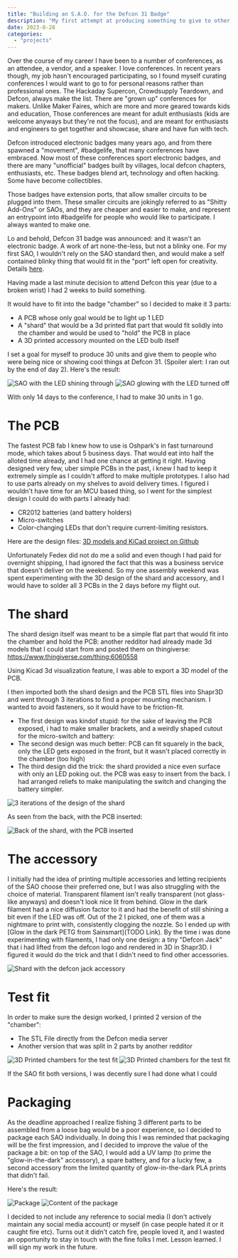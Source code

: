 ```yaml
---
title: "Building an S.A.O. for the Defcon 31 Badge"
description: "My first attempt at producing something to give to other people at a conference"
date: 2023-8-28
categories:
  - "projects"
---
```


Over the course of my career I have been to a number of conferences, as an attendee, a vendor, and a speaker. I love conferences. In recent years though, my job hasn't encouraged participating, so I found myself curating conferences I would want to go to for personal reasons rather than professional ones. The Hackaday Supercon, Crowdsupply Teardown, and Defcon, always make the list. There are "grown up" conferences for makers. Unlike Maker Faires, which are more and more geared towards kids and education, Those conferences are meant for adult enthusiasts (kids are welcome anyways but they're not the focus), and are meant for enthusiasts and engineers to get together and showcase, share and have fun with tech. 

Defcon introduced electronic badges many years ago, and from there spawned a "movement", #badgelife, that many conferences have embraced. Now most of these conferences sport electronic badges, and there are many "unofficial" badges built by villages, local defcon chapters, enthusiasts, etc. These badges blend art, technology and often hacking. Some have become collectibles.

Those badges have extension ports, that allow smaller circuits to be plugged into them. These smaller circuits are jokingly referred to as "Shitty Add-Ons" or SAOs, and they are cheaper and easier to make, and represent an entrypoint into #badgelife for people who would like to participate. I always wanted to make one. 

Lo and behold, Defcon 31 badge was announced: and it wasn't an electronic badge. A work of art none-the-less, but not a blinky one. For my first SAO, I wouldn't rely on the SAO standard then, and would make a self contained blinky thing that would fit in the "port" left open for creativity. Details [here](https://media.defcon.org/DEF%20CON%2031/DEF%20CON%2031%20badge/). 

Having made a last minute decision to attend Defcon this year (due to a broken wrist) I had 2 weeks to build something.

It would have to fit into the badge "chamber" so I decided to make it 3 parts:

- A PCB whose only goal would be to light up 1 LED
- A "shard" that would be a 3d printed flat part that would fit solidly into the chamber and would be used to "hold" the PCB in place
- A 3D printed accessory mounted on the LED bulb itself 

I set a goal for myself to produce 30 units and give them to people who were being nice or showing cool things at Defcon 31. (Spoiler alert: I ran out by the end of day 2). Here's the result:

![SAO with the LED shining through](/projects/defcon_31_sao_imgs/sao_lit.jpeg "SAO with the LED shining through")
![SAO glowing with the LED turned off](/projects/defcon_31_sao_imgs/sao_glow.jpeg "SAO glowing with the LED turned off")


With only 14 days to the conference, I had to make 30 units in 1 go. 

# The PCB

The fastest PCB fab I knew how to use is Oshpark's in fast turnaround mode, which takes about 5 business days. That would eat into half the alloted time already, and I had one chance at getting it right. Having designed very few, uber simple PCBs in the past, i knew I had to keep it extremely simple as I couldn't afford to make multiple prototypes. I also had to use parts already on my shelves to avoid delivery times. I figured I wouldn't have time for an MCU based thing, so I went for the simplest design I could do with parts I already had:

- CR2012 batteries (and battery holders)
- Micro-switches
- Color-changing LEDs that don't require current-limiting resistors. 

Here are the design files: [3D models and KiCad project on Github](https://github.com/pierreca/defcon31_sao)

Unfortunately Fedex did not do me a solid and even though I had paid for overnight shipping, I had ignored the fact that this was a business service that doesn't deliver on the weekend. So my one assembly weekend was spent experimenting with the 3D design of the shard and accessory, and I would have to solder all 3 PCBs in the 2 days before my flight out.

# The shard

The shard design itself was meant to be a simple flat part that would fit into the chamber and hold the PCB: another redditor had already made 3d models that I could start from and posted them on thingiverse: https://www.thingiverse.com/thing:6060558

Using Kicad 3d visualization feature, I was able to export a 3D model of the PCB.

I then imported both the shard design and the PCB STL files into Shapr3D and went through 3 iterations to find a proper mounting mechanism. I wanted to avoid fasteners, so it would have to be friction-fit. 

- The first design was kindof stupid: for the sake of leaving the PCB exposed, i had to make smaller brackets, and a weirdly shaped cutout for the micro-switch and battery:
- The second design was much better: PCB can fit squarely in the back, only the LED gets exposed in the front, but it wasn't placed correctly in the chamber (too high)
- The third design did the trick: the shard provided a nice even surface with only an LED poking out. the PCB was easy to insert from the back. I had arranged reliefs to make manipulating the switch and changing the battery simpler.

![3 iterations of the design of the shard](/projects/defcon_31_sao_imgs/shard_iterations.jpeg "3 iterations of the design of the shard")

As seen from the back, with the PCB inserted:

![Back of the shard, with the PCB inserted](/projects/defcon_31_sao_imgs/shard_back.jpeg "Back of the shard, with the PCB inserted")


# The accessory

I initially had the idea of printing multiple accessories and letting recipients of the SAO choose their preferred one, but I was also struggling with the choice of material. Transparent filament isn't really transparent (not glass-like anyways) and doesn't look nice lit from behind. Glow in the dark filament had a nice diffusion factor to it and had the benefit of still shining a bit even if the LED was off. Out of the 2 I picked, one of them was a nightmare to print with, consistently clogging the nozzle. So I ended up with [Glow in the dark PETG from Sainsmart](TODO Link). By the time i was done experimenting with filaments, I had only one design: a tiny "Defcon Jack" that i had lifted from the defcon logo and rendered in 3D in Shapr3D. I figured it would do the trick and that I didn't need to find other accessories. 

![Shard with the defcon jack accessory](/projects/defcon_31_sao_imgs/shard_front.jpeg "Shard with the defcon jack accessory")

# Test fit

In order to make sure the design worked, I printed 2 version of the "chamber":

- The STL File directly from the Defcon media server
- Another version that was split in 2 parts by another redditor

![3D Printed chambers for the test fit](/projects/defcon_31_sao_imgs/chamber_1.jpeg "3D Printed chambers for the test fit")
![3D Printed chambers for the test fit](/projects/defcon_31_sao_imgs/chamber_2.jpeg "3D Printed chambers for the test fit")

If the SAO fit both versions, I was decently sure I had done what I could

# Packaging

As the deadline approached I realize fishing 3 different parts to be assembled from a loose bag would be a poor experience, so I decided to package each SAO individually. In doing this I was reminded that packaging will be the first impression, and I decided to improve the value of the package a bit: on top of the SAO, I would add a UV lamp (to prime the "glow-in-the-dark" accessory), a spare battery, and for a lucky few, a second accessory from the limited quantity of glow-in-the-dark PLA prints that didn't fail. 

Here's the result:

![Package](/projects/defcon_31_sao_imgs/packaged.jpeg "Package")
![Content of the package](/projects/defcon_31_sao_imgs/package_content.jpeg "Content of the package")

I decided to not include any reference to social media (I don't actively maintain any social media account) or myself (in case people hated it or it caught fire etc). Turns out it didn't catch fire, people loved it, and I wasted an opportunity to stay in touch with the fine folks I met. Lesson learned. I will sign my work in the future.

